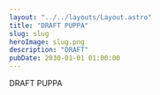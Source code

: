 ```yaml
---
layout: "../../layouts/Layout.astro"
title: "DRAFT PUPPA"
slug: slug
heroImage: slug.png
description: "DRAFT"
pubDate: 2030-01-01 01:00:00
---
```


DRAFT PUPPA
